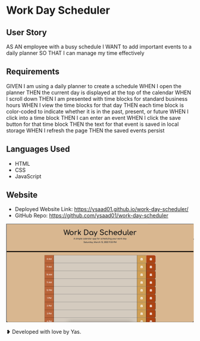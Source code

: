 # Work Day Scheduler

## User Story

AS AN employee with a busy schedule
I WANT to add important events to a daily planner
SO THAT I can manage my time effectively

## Requirements

GIVEN I am using a daily planner to create a schedule
WHEN I open the planner
THEN the current day is displayed at the top of the calendar
WHEN I scroll down
THEN I am presented with time blocks for standard business hours
WHEN I view the time blocks for that day
THEN each time block is color-coded to indicate whether it is in the past, present, or future
WHEN I click into a time block
THEN I can enter an event
WHEN I click the save button for that time block
THEN the text for that event is saved in local storage
WHEN I refresh the page
THEN the saved events persist

## Languages Used
- HTML
- CSS
- JavaScript

## Website 
- Deployed Website Link: https://ysaad01.github.io/work-day-scheduler/
- GitHub Repo: https://github.com/ysaad01/work-day-scheduler 

![Screenshot of my work day scheduler](/assets/images/work-day-scheduler-screenshot.png)

❥ Developed with love by Yas.